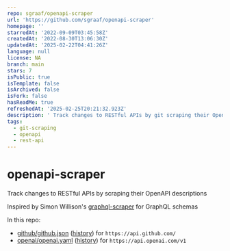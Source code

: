 ```yaml
---
repo: sgraaf/openapi-scraper
url: 'https://github.com/sgraaf/openapi-scraper'
homepage: ''
starredAt: '2022-09-09T03:45:58Z'
createdAt: '2022-08-30T13:06:30Z'
updatedAt: '2025-02-22T04:41:26Z'
language: null
license: NA
branch: main
stars: 7
isPublic: true
isTemplate: false
isArchived: false
isFork: false
hasReadMe: true
refreshedAt: '2025-02-25T20:21:32.923Z'
description: ' Track changes to RESTful APIs by git scraping their OpenAPI descriptions'
tags:
  - git-scraping
  - openapi
  - rest-api
---
```


# openapi-scraper

Track changes to RESTful APIs by scraping their OpenAPI descriptions

Inspired by Simon Willison's [graphql-scraper](https://github.com/simonw/graphql-scraper) for GraphQL schemas

In this repo:

- [github/github.json](github/github.json) ([history](https://github.com/sgraaf/openapi-scraper/commits/main/github/github.json)) for `https://api.github.com/`
- [openai/openai.yaml](openai/openai.yaml) ([history](https://github.com/sgraaf/openapi-scraper/commits/main/openai/openai.yaml)) for `https://api.openai.com/v1`
